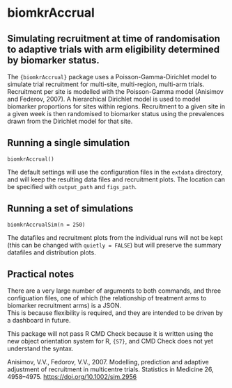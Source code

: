 # biomkrAccrual
## Simulating recruitment at time of randomisation to adaptive trials with arm eligibility determined by biomarker status.

The `{biomkrAccrual}` package uses a Poisson-Gamma-Dirichlet model to simulate
trial recruitment for multi-site, multi-region, multi-arm trials. Recruitment per 
site is modelled with the Poisson-Gamma model (Anisimov and Federov, 2007).
A hierarchical Dirichlet model is used to model biomarker proportions for sites
within regions. Recruitment to a given site in a given week is then randomised
to biomarker status using the prevalences drawn from the Dirichlet model for that
site.

## Running a single simulation

`biomkrAccrual()`

The default settings will use the configuration files in the `extdata` directory, and will
keep the resulting data files and recruitment plots. The location can be specified with 
`output_path` and `figs_path`.

## Running a set of simulations

`biomkrAccrualSim(n = 250)`

The datafiles and recruitment plots from the individual runs will not be kept (this
can be changed with `quietly = FALSE`) but will preserve the summary datafiles and
distribution plots.

## Practical notes

There are a very large number of arguments to both commands, and three configuation files,
one of which (the relationship of treatment arms to biomarker recruitment arms) is a JSON.  
This is because flexibility is required, and they are intended to be driven by a dashboard 
in future.

This package will not pass R CMD Check because it is written using the new object orientation 
system for R, `{S7}`, and CMD Check does not yet understand the syntax.


Anisimov, V.V., Fedorov, V.V., 2007. Modelling, prediction and adaptive adjustment of 
recruitment in multicentre trials. Statistics in Medicine 26, 4958–4975. 
https://doi.org/10.1002/sim.2956

